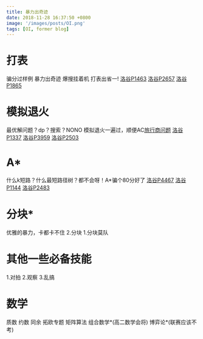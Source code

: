 ```yaml
---
title: 暴力出奇迹
date: 2018-11-28 16:37:50 +0800
image: '/images/posts/OI.png'
tags: [OI, former blog]
---
```


# 打表
骗分过样例 暴力出奇迹 爆搜挂着机 打表出省一!
[洛谷P1463](https://www.luogu.org/problemnew/show/P1463)
[洛谷P2657](https://www.luogu.org/problemnew/show/P2657)
[洛谷P1865](https://www.luogu.org/problemnew/show/P1865)
# 模拟退火
最优解问题？dp？搜索？NONO 模拟退火一遍过，顺便AC[旅行商问题](https://baike.baidu.com/item/%E6%97%85%E8%A1%8C%E5%95%86%E9%97%AE%E9%A2%98)
[洛谷P1337](https://www.luogu.org/problemnew/show/P1337)
[洛谷P3959](https://www.luogu.org/problemnew/show/P3959)
[洛谷P2503](https://www.luogu.org/problemnew/show/P2503)
# A*
什么k短路？什么最短路径树？都不会呀！A*骗个80分好了
[洛谷P4467](https://www.luogu.org/problemnew/show/P4467)
[洛谷P1144](https://www.luogu.org/problemnew/show/P1144)
[洛谷P2483](https://www.luogu.org/problem/show?pid=P2483)
# 分块*
优雅的暴力，卡都卡不住
2.分块
1.分块莫队
# 其他一些必备技能
1.对拍
2.观察
3.乱搞
# 数学
质数
约数
同余
拓欧专题
矩阵算法
组合数学*(高二数学会将)
博弈论*(联赛应该不考)
